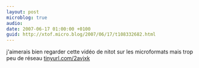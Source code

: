 ```yaml
---
layout: post
microblog: true
audio: 
date: 2007-06-17 01:00:00 +0100
guid: http://xtof.micro.blog/2007/06/17/t108332682.html
---
```

j'aimerais bien regarder cette vidéo de nitot sur les microformats mais trop peu de réseau [tinyurl.com/2avjxk](http://tinyurl.com/2avjxk)
